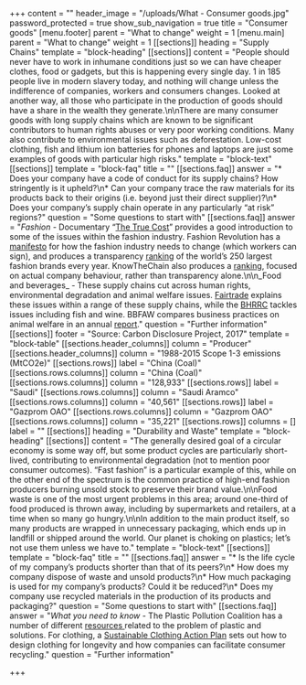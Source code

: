 +++
content = ""
header_image = "/uploads/What - Consumer goods.jpg"
password_protected = true
show_sub_navigation = true
title = "Consumer goods"
[menu.footer]
parent = "What to change"
weight = 1
[menu.main]
parent = "What to change"
weight = 1
[[sections]]
heading = "Supply Chains"
template = "block-heading"
[[sections]]
content = "People should never have to work in inhumane conditions just so we can have cheaper clothes, food or gadgets, but this is happening every single day. 1 in 185 people live in modern slavery today, and nothing will change unless the indifference of companies, workers and consumers changes. Looked at another way, all those who participate in the production of goods should have a share in the wealth they generate.\n\nThere are many consumer goods with long supply chains which are known to be significant contributors to human rights abuses or very poor working conditions. Many also contribute to environmental issues such as deforestation. Low-cost clothing, fish and lithium ion batteries for phones and laptops are just some examples of goods with particular high risks."
template = "block-text"
[[sections]]
template = "block-faq"
title = ""
[[sections.faq]]
answer = "* Does your company have a code of conduct for its supply chains? How stringently is it upheld?\n* Can your company trace the raw materials for its products back to their origins (i.e. beyond just their direct supplier)?\n* Does your company’s supply chain operate in any particularly “at risk” regions?"
question = "Some questions to start with"
[[sections.faq]]
answer = "_Fashion -_ Documentary “[The True Cost](https://www.youtube.com/watch?v=mJUQR2oBJv4)” provides a good introduction to some of the issues within the fashion industry. Fashion Revolution has a [manifesto](https://www.fashionrevolution.org/manifesto/) for how the fashion industry needs to change (which workers can sign), and produces a transparency [ranking](https://www.fashionrevolution.org/about/transparency/) of the world’s 250 largest fashion brands every year. KnowTheChain also produces a [ranking](https://knowthechain.org/benchmarks/comparison_tool/6/), focused on actual company behaviour, rather than transparency alone.\n\n_Food and beverages_ - These supply chains cut across human rights, environmental degradation and animal welfare issues. [Fairtrade](https://www.fairtrade.net/issue) explains these issues within a range of these supply chains, while the [BHRRC](https://www.business-humanrights.org/en/search-topics) tackles issues including fish and wine. BBFAW compares business practices on animal welfare in an annual [report](https://bbfaw.com/publications/)."
question = "Further information"
[[sections]]
footer = "Source: Carbon Disclosure Project, 2017"
template = "block-table"
[[sections.header_columns]]
column = "Producer"
[[sections.header_columns]]
column = "1988-2015 Scope 1-3 emissions (MtCO2e)"
[[sections.rows]]
label = "China (Coal)"
[[sections.rows.columns]]
column = "China (Coal)"
[[sections.rows.columns]]
column = "128,933"
[[sections.rows]]
label = "Saudi"
[[sections.rows.columns]]
column = "Saudi Aramco"
[[sections.rows.columns]]
column = "40,561"
[[sections.rows]]
label = "Gazprom OAO"
[[sections.rows.columns]]
column = "Gazprom OAO"
[[sections.rows.columns]]
column = "35,221"
[[sections.rows]]
columns = []
label = ""
[[sections]]
heading = "Durability and Waste"
template = "block-heading"
[[sections]]
content = "The generally desired goal of a circular economy is some way off, but some product cycles are particularly short-lived, contributing to environmental degradation (not to mention poor consumer outcomes). “Fast fashion” is a particular example of this, while on the other end of the spectrum is the common practice of high-end fashion producers burning unsold stock to preserve their brand value.\n\nFood waste is one of the most urgent problems in this area; around one-third of food produced is thrown away, including by supermarkets and retailers, at a time when so many go hungry.\n\nIn addition to the main product itself, so many products are wrapped in unnecessary packaging, which ends up in landfill or shipped around the world. Our planet is choking on plastics; let’s not use them unless we have to."
template = "block-text"
[[sections]]
template = "block-faq"
title = ""
[[sections.faq]]
answer = "* Is the life cycle of my company’s products shorter than that of its peers?\n* How does my company dispose of waste and unsold products?\n* How much packaging is used for my company’s products? Could it be reduced?\n* Does my company use recycled materials in the production of its products and packaging?"
question = "Some questions to start with"
[[sections.faq]]
answer = "_What you need to know_ - The Plastic Pollution Coalition has a number of different [resources ](https://www.plasticpollutioncoalition.org/latestresources)related to the problem of plastic and solutions. For clothing, a [Sustainable Clothing Action Plan](https://www.wrap.org.uk/sustainable-textiles/scap) sets out how to design clothing for longevity and how companies can facilitate consumer recycling."
question = "Further information"

+++
